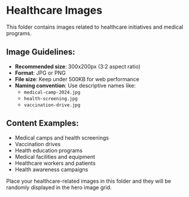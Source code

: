 # Healthcare Images

This folder contains images related to healthcare initiatives and medical programs.

## Image Guidelines:
- **Recommended size**: 300x200px (3:2 aspect ratio)
- **Format**: JPG or PNG
- **File size**: Keep under 500KB for web performance
- **Naming convention**: Use descriptive names like:
  - `medical-camp-2024.jpg`
  - `health-screening.jpg`
  - `vaccination-drive.jpg`

## Content Examples:
- Medical camps and health screenings
- Vaccination drives
- Health education programs
- Medical facilities and equipment
- Healthcare workers and patients
- Health awareness campaigns

Place your healthcare-related images in this folder and they will be randomly displayed in the hero image grid.
